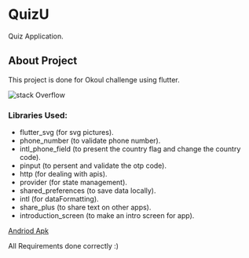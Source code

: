 # QuizU

Quiz Application.

## About Project

This project is done for Okoul challenge using flutter.

![stack Overflow](https://s5.gifyu.com/images/Group-10db3bb7823650c1e.png)
### Libraries Used:

- flutter_svg (for svg pictures).
- phone_number (to validate phone number).
- intl_phone_field (to present the country flag and change the country code).
- pinput (to persent and validate the otp code).
- http (for dealing with apis).
- provider (for state management).
- shared_preferences (to save data locally).
- intl (for dataFormatting).
- share_plus (to share text on other apps).
- introduction_screen (to make an intro screen for app).

<a href='https://drive.google.com/file/d/1l480IVjgHxlTpPWvumwOegnuY4KLQctL/view?usp=sharing'>Andriod Apk</a>

All Requirements done correctly :)
